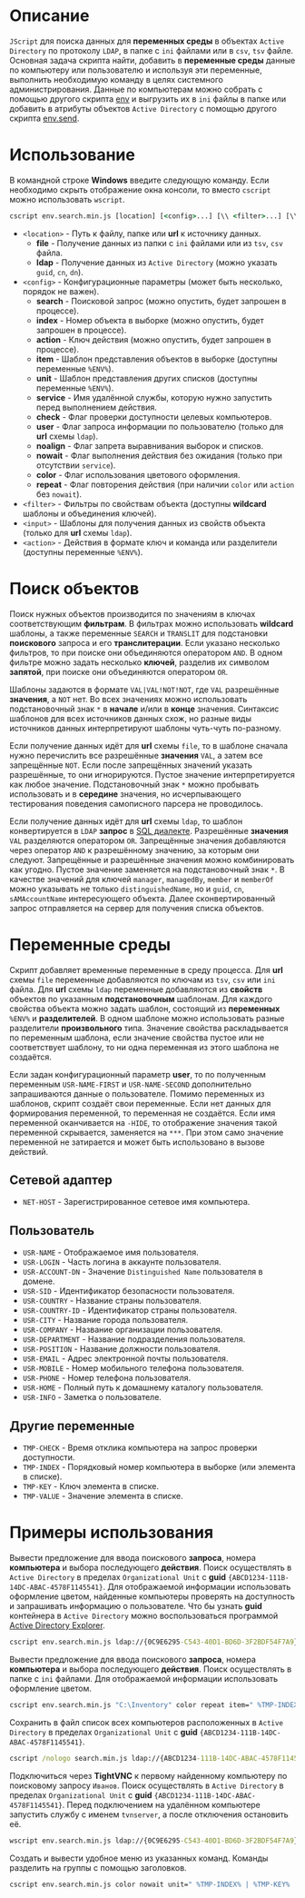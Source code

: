 # Описание
`JScript` для поиска данных для **переменных среды** в объектах `Active Directory` по протоколу `LDAP`, в папке с `ini` файлами или в `csv`, `tsv` файле. Основная задача скрипта найти, добавить в **переменные среды** данные по компьютеру или пользователю и используя эти переменные, выполнить необходимую команду в целях системного администрирования. Данные по компьютерам можно собрать с помощью другого скрипта [env](https://github.com/vipic-ru/env) и выгрузить их в `ini` файлы в папке или добавить в атрибуты объектов `Active Directory` с помощью другого скрипта [env.send](https://github.com/vipic-ru/env.send).

# Использование
В командной строке **Windows** введите следующую команду. Если необходимо скрыть отображение окна консоли, то вместо `cscript` можно использовать `wscript`.
```bat
cscript env.search.min.js [location] [<config>...] [\\ <filter>...] [\\ <input>...] [\\ <action>...]
```
- `<location>` - Путь к файлу, папке или **url** к источнику данных.
    - **file** - Получение данных из папки с `ini` файлами или из `tsv`, `csv` файла.
    - **ldap** - Получение данных из `Active Directory` (можно указать `guid`, `cn`, `dn`).
- `<config>` - Конфигурационные параметры (может быть несколько, порядок не важен).
    - **search** - Поисковой запрос (можно опустить, будет запрошен в процессе).
    - **index** - Номер объекта в выборке (можно опустить, будет запрошен в процессе).
    - **action** - Ключ действия (можно опустить, будет запрошен в процессе).
    - **item** - Шаблон представления объектов в выборке (доступны переменные `%ENV%`).
    - **unit** - Шаблон представления других списков (доступны переменные `%ENV%`).
    - **service** - Имя удалённой службы, которую нужно запустить перед выполнением действия.
    - **check** - Флаг проверки доступности целевых компьютеров.
    - **user** - Флаг запроса информации по пользователю (только для **url** схемы `ldap`).
    - **noalign** - Флаг запрета выравнивания выборок и списков.
    - **nowait**  - Флаг выполнения действия без ожидания (только при отсутствии `service`).
    - **color** - Флаг использования цветового оформления.
    - **repeat** - Флаг повторения действия (при наличии `color` или `action` без `nowait`).
- `<filter>` - Фильтры по свойствам объекта (доступны **wildcard** шаблоны и объединения ключей).
- `<input>` - Шаблоны для получения данных из свойств объекта (только для **url** схемы `ldap`).
- `<action>` - Действия в формате ключ и команда или разделители (доступны переменные `%ENV%`).

# Поиск объектов
Поиск нужных объектов производится по значениям в ключах соответствующим **фильтрам**. В фильтрах можно использовать **wildcard** шаблоны, а также переменные `SEARCH` и `TRANSLIT` для подстановки **поискового** запроса и его **транслитерации**. Если указано несколько фильтров, то при поиске они объединяются оператором `AND`. В одном фильтре можно задать несколько **ключей**, разделив их символом **запятой**, при поиске они объединяются оператором `OR`.

Шаблоны задаются в формате `VAL|VAL!NOT!NOT`, где `VAL` разрешённые **значения**, а `NOT` нет. Во всех значениях можно использовать подстановочный знак `*` в **начале** и/или в **конце** значения. Синтаксис шаблонов для всех источников данных схож, но разные виды источников данных интерпретируют шаблоны чуть-чуть по-разному. 

Если получение данных идёт для **url** схемы `file`, то в шаблоне сначала нужно перечислить все разрешённые **значения** `VAL`, а затем все запрещённые `NOT`. Если после запрещённых значений указать разрешённые, то они игнорируются. Пустое значение интерпретируется как любое значение. Подстановочный знак `*` можно пробывать использовать и в **середине** значения, но исчерпывающего тестирования поведения самописного парсера не проводилось.

Если получение данных идёт для **url** схемы `ldap`, то шаблон конвертируется в `LDAP` **запрос** в [SQL диалекте](https://learn.microsoft.com/ru-ru/windows/win32/adsi/sql-dialect). Разрешённые **значения** `VAL` разделяются оператором `OR`. Запрещённые значения добавляются через оператор `AND` к разрешённому значению, за которым они следуют. Запрещённые и разрешённые значения можно комбинировать как угодно. Пустое значение заменяется на подстановочный знак `*`. В качестве значений для ключей `manager`, `managedBy`, `member` и `memberOf` можно указывать не только `distinguishedName`, но и `guid`, `cn`, `sAMAccountName` интересующего объекта. Далее сконвертированный запрос отправляется на сервер для получения списка объектов.

# Переменные среды
Скрипт добавляет временные переменные в среду процесса. Для **url** схемы `file` переменные добавляются по ключам из `tsv`, `csv` или `ini` файла. Для **url** схемы `ldap` переменные добавляются из **свойств** объектов по указанным **подстановочным** шаблонам. Для каждого свойства объекта можно задать шаблон, состоящий из **переменных** `%ENV%` и **разделителей**. В одном шаблоне можно использовать разные разделители **произвольного** типа. Значение свойства раскладывается по переменным шаблона, если значение свойства пустое или не соответствует шаблону, то ни одна переменная из этого шаблона не создаётся.

Если задан конфигурационный параметр **user**, то по полученным переменным `USR-NAME-FIRST` и `USR-NAME-SECOND` дополнительно запрашиваются данные о пользователе. Помимо переменных из шаблонов, скрипт создаёт свои переменные. Если нет данных для формирования переменной, то переменная не создаётся. Если имя переменной оканчивается на `-HIDE`, то отображение значения такой переменной скрывается, заменяется на `***`. При этом само значение переменной не затирается и может быть использовано в вызове действий.

## Сетевой адаптер
- `NET-HOST` - Зарегистрированное сетевое имя компьютера.

## Пользователь
- `USR-NAME` - Отображаемое имя пользователя.
- `USR-LOGIN` - Часть логина в аккаунте пользователя.
- `USR-ACCOUNT-DN` - Значение `Distinguished Name` пользователя в домене.
- `USR-SID` - Идентификатор безопасности пользователя.
- `USR-COUNTRY` - Название страны пользователя.
- `USR-COUNTRY-ID` - Идентификатор страны пользователя.
- `USR-CITY` - Название города пользователя.
- `USR-COMPANY` - Название организации пользователя.
- `USR-DEPARTMENT` - Название подразделения пользователя.
- `USR-POSITION` - Название должности пользователя.
- `USR-EMAIL` - Адрес электронной почты пользователя.
- `USR-MOBILE` - Номер мобильного телефона пользователя.
- `USR-PHONE` - Номер телефона пользователя.
- `USR-HOME` - Полный путь к домашнему каталогу пользователя.
- `USR-INFO` - Заметка о пользователе.

## Другие переменные
- `TMP-CHECK` - Время отклика компьютера на запрос проверки доступности.
- `TMP-INDEX` - Порядковый номер компьютера в выборке (или элемента в списке).
- `TMP-KEY` - Ключ элемента в списке.
- `TMP-VALUE` - Значение элемента в списке.

# Примеры использования
Вывести предложение для ввода поискового **запроса**, номера **компьютера** и выбора последующего **действия**. Поиск осуществлять в `Active Directory` в пределах `Organizational Unit` c **guid** `{ABCD1234-111B-14DC-ABAC-4578F1145541}`. Для отображаемой информации использовать оформление цветом, найденные компьютеры проверять на доступность и запрашивать информацию о пользователе. Что бы узнать **guid** контейнера в `Active Directory` можно воспользоваться программой [Active Directory Explorer](https://docs.microsoft.com/ru-ru/sysinternals/downloads/adexplorer).
```bat
cscript env.search.min.js ldap://{0C9E6295-C543-40D1-BD6D-3F2BDF54F7A9} color repeat check user item=" %TMP-INDEX% | %TMP-CHECK% | %NET-HOST% | %USR-NAME% | %USR-MOBILE% | %USR-INFO% | %DEV-NAME%" unit=" %TMP-INDEX% | %TMP-KEY% | %TMP-VALUE%" \\ objectClass="Computer" cn,description,operatingSystemVersion="*%SEARCH%*|*%TRANSLIT%*" \\ description="%USR-NAME-THIRD% | %USR-NAME-FIRST% %USR-NAME-SECOND% | %DEV-NAME% | %PCB-BIOS-SERIAL% | %PCB-BIOS-RELEASE-DATE% | %NET-MAC% | %DEV-BENCHMARK% | %DEV-DESCRIPTION%" \\ Помощник="msra.exe /offerRA %NET-HOST%" Подключится="mstsc.exe /v:%NET-HOST%" Доступность="ping.exe %NET-HOST%" Разбудить="wolcmd.exe %NET-MAC% 192.168.0.255 255.255.255.0" Сведения="msinfo32.exe /computer %NET-HOST%" Управление="compmgmt.msc /computer=%NET-HOST%"
```
Вывести предложение для ввода поискового **запроса**, номера **компьютера** и выбора последующего **действия**. Поиск осуществлять в папке с `ini` файлами. Для отображаемой информации использовать оформление цветом.
```bat
cscript env.search.min.js "C:\Inventory" color repeat item=" %TMP-INDEX% | %NET-HOST% | %USR-NAME% | %DEV-DESCRIPTION%" unit=" %TMP-INDEX% | %TMP-KEY% | %TMP-VALUE%" \\ USR-NAME,NET-HOST,DEV-NAME="*%SEARCH%*|*%TRANSLIT%*" \\ Помощник="msra.exe /offerRA %NET-HOST%" Подключится="mstsc.exe /v:%NET-HOST%" Доступность="ping.exe %NET-HOST%" Разбудить="wolcmd.exe %NET-MAC% 192.168.0.255 255.255.255.0" Сведения="msinfo32.exe /computer %NET-HOST%" Управление="compmgmt.msc /computer=%NET-HOST%"
```
Сохранить в файл список всех компьютеров расположенных в `Active Directory` в пределах `Organizational Unit` c **guid** `{ABCD1234-111B-14DC-ABAC-4578F1145541}`.
```bat
cscript /nologo search.min.js ldap://{ABCD1234-111B-14DC-ABAC-4578F1145541} search="" noalign \\ objectClass="Computer" > list.txt
```
Подключиться через **TightVNC** к первому найденному компьютеру по поисковому запросу `Иванов`. Поиск осуществлять в `Active Directory` в пределах `Organizational Unit` c **guid** `{ABCD1234-111B-14DC-ABAC-4578F1145541}`. Перед подключением на удалённом компьютере запустить службу с именем `tvnserver`, а после отключения остановить её.
```bat
wscript env.search.min.js ldap://{0C9E6295-C543-40D1-BD6D-3F2BDF54F7A9} service=tvnserver search="Иванов" index=1 action=TightVNC \\ objectClass="Computer" cn,description="*%SEARCH%*" \\ TightVNC="tvnviewer.exe -host=%NET-HOST%"
```
Создать и вывести удобное меню из указанных команд. Команды разделить на группы с помощью заголовков.
```bat
cscript env.search.min.js color nowait unit=" %TMP-INDEX% | %TMP-KEY% | %TMP-VALUE%" \\ Мониторинг "Мониторинг процессов=ProcMon64.exe" "Диспетчер процессов=ProcExp64.exe" "Диспетчер задач=TaskMgr.exe" Администрирование "Командная строка=cmd.exe /k $PowerShell -NoLogo" "Редактор реестра=RegEdit.exe" Управление "Планировщик заданий=TasksChd.msc /s" "Управление питанием=ShutDown.exe /i" "Управление компьютером=CompMgmt.msc"
```